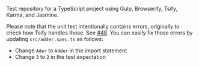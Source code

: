Test repository for a TypeScript project using Gulp, Browserify, Tsify, Karma, and Jasmine.

Please note that the unit test intentionally contains errors, originally to check how Tsify handles those.
See [#48](https://github.com/TypeStrong/tsify/issues/48). You can easily fix those errors by updating
`src/adder.spec.ts` as follows:
 * Change `Ader` to `Adder` in the import statement
 * Change `3` to `2` in the test expectation
